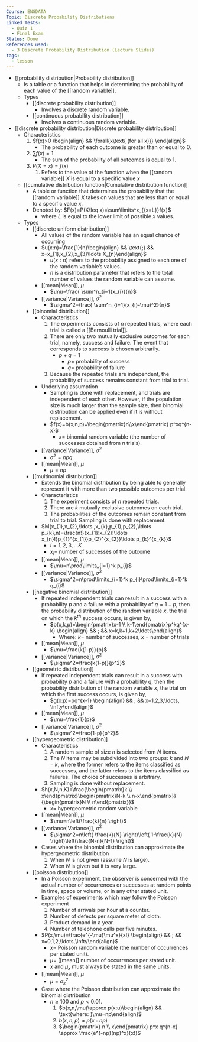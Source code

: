 ```yaml
---
Course: ENGDATA
Topic: Discrete Probability Distributions
Linked_Tests:
  - Quiz 1
  - Final Exam
Status: Done
References used:
  - 3 Discrete Probability Distribution (Lecture Slides)
tags:
  - lesson
---
```


- [[probability distribution|Probability distribution]]
	- Is a table or a function that helps in determining the probability of each value of the [[random variable]].
	- Types
		- [[discrete probability distribution]]
			- Involves a discrete random variable.
		- [[continuous probability distribution]]
			- Involves a continuous random variable.
- [[discrete probability distribution|Discrete probability distribution]]
	- Characteristics
		1. $f(x)>0 \begin{align} && \forall{x\text{ (for all x)}} \end{align}$
			- The probability of each outcome is greater than or equal to 0.
		2. $\sum f(x)=1$
			- The sum of the probability of all outcomes is equal to 1.
		3. $P(X=x)=f(x)$
			1. Refers to the value of the function when the [[random variable]] $X$ is equal to a specific value $x$
	- [[cumulative distribution function|Cumulative distribution function]]
		- A table or function that determines the probability that the [[random variable]] $X$ takes on values that are less than or equal to a specific value $x$.
		- Denoted by: $F(x)=P(X\leq x)=\sum\limits^x_{{x=L}}f(x)$
			- where $L$ is equal to the lower limit of possible $x$ values.
	- Types
		- [[discrete uniform distribution]]
			- All values of the random variable has an equal chance of occurring
			- $u(x:n)=\frac{1}{n}\begin{align} && \text{;} && x=x_{1},x_{2},x_{3}\ldots X_{n}\end{align}$
				- $u(x:n)$ refers to the probability assigned to each one of the random variable’s values.
				- $n$ is a distribution parameter that refers to the total number of values the random variable can assume.
			- [[mean|Mean]], $\mu$
				- $\mu=\frac{ \sum^n_{i=1}x_{i}}{n}$
			- [[variance|Variance]], $\sigma^2$
				- $\sigma^2=\frac{ \sum^n_{i=1}(x_{i}-\mu)^2}{n}$
		- [[binomial distribution]]
			- Characteristics
				1. The experiments consists of $n$ repeated trials, where each trial is called a [[Bernoulli trial]].
				2. There are only two mutually exclusive outcomes for each trial, namely, success and failure. The event that corresponds to success is chosen arbitrarily.
					- $p+q=1$
						- $p=$ probability of success
						- $q=$ probability of failure
				3. Because the repeated trials are independent, the probability of success remains constant from trial to trial.
			- Underlying assumption
				- Sampling is done with replacement, and trials are independent of each other. However, if the population size is much larger than the sample size, then binomial distribution can be applied even if it is without replacement.
				- $f(x)=b(x,n,p)=\begin{pmatrix}n\\x\end{pmatrix} p^xq^{n-x}$
					- $x=$ binomial random variable (the number of successes obtained from $n$ trials).
			- [[variance|Variance]], $\sigma^2$
				- $\sigma^2=npq$
			- [[mean|Mean]], $\mu$
				- $\mu=np$
		- [[multinomial distribution]]
			- Extends the binomial distribution by being able to generally represent it with more than two possible outcomes per trial.
			- Characteristics
				1. The experiment consists of $n$ repeated trials.
				2. There are $k$ mutually exclusive outcomes on each trial.
				3. The probabilities of the outcomes remain constant from trial to trial. Sampling is done with replacement.
			- $M(x_{1},x_{2},\ldots ,x_{k},p_{1},p_{2},\ldots p_{k},n)=\frac{n!}{x_{1}!x_{2}!\ldots x_{n}!}p_{1}^{x_{1}}p_{2}^{x_{2}}\ldots p_{k}^{x_{k}}$
				- $i= 1,2,3,\ldots K$
				- $x_{i}=$ number of successes of the outcome
			- [[mean|Mean]], $\mu$
				- $\mu=n\prod\limits_{i=1}^k p_{i}$
			- [[variance|Variance]], $\sigma^2$
				- $\sigma^2=n\prod\limits_{i=1}^k p_{i}\prod\limits_{i=1}^k q_{i}$
		- [[negative binomial distribution]]
			- If repeated independent trials can result in a success with a probability $p$ and a failure with a probability of $q=1-p$, then the probability distribution of the random variable $x$, the trial on which the $k^{th}$ success occurs, is given by,
				- $b(x,k,p)=\begin{pmatrix}x-1 \\ k-1\end{pmatrix}p^kq^{x-k} \begin{align} && ; && x=k,k+1,k+2\ldots\end{align}$
					- Where: $k=$ number of successes, $x$ = number of trials
			- [[mean|Mean]], $\mu$
				- $\mu=\frac{k(1-p)}{p}$
			- [[variance|Variance]], $\sigma^2$
				- $\sigma^2=\frac{k(1-p)}{p^2}$
		- [[geometric distribution]]
			- If repeated independent trials can result in a success with probability $p$ and a failure with a probability $q$, then the probability distribution of the random variable $x$, the trial on which the first success occurs, is given by,
				- $g(x:p)=pq^{x-1} \begin{align} && ; && x=1,2,3,\ldots, \infty\end{align}$
			- [[mean|Mean]], $\mu$
				- $\mu=\frac{1}{p}$
			- [[variance|Variance]], $\sigma^2$
				- $\sigma^2=\frac{1-p}{p^2}$
		- [[hypergeometric distribution]]
			- Characteristics
				1. A random sample of size $n$ is selected from $N$ items.
				2. The $N$ items may be subdivided into two groups: $k$ and $N-k$, where the former refers to the items classified as successes, and the latter refers to the items classified as failures. The choice of successes is arbitrary.
				3. Sampling is done without replacement.
			- $h(x,N,n,K)=\frac{\begin{pmatrix}k \\ x\end{pmatrix}\begin{pmatrix}N-k \\ n-x\end{pmatrix}}{\begin{pmatrix}N \\ n\end{pmatrix}}$
				- $x=$ hypergeometric random variable
			- [[mean|Mean]], $\mu$
				- $\mu=n\left(\frac{k}{n} \right)$
			- [[variance|Variance]], $\sigma^2$
				- $\sigma^2=n\left( \frac{k}{N} \right)\left( 1-\frac{k}{N} \right)\left(\frac{N-n}{N-1} \right)$
			- Cases where the binomial distribution can approximate the hypergeometric distribution
				1. When $N$ is not given (assume $N$ is large).
				2. When $N$ is given but it is very large.
		- [[poisson distribution]]
			- In a Poisson experiment, the observer is concerned with the actual number of occurrences or successes at random points in time, space or volume, or in any other stated unit.
			- Examples of experiments which may follow the Poisson experiment
				1. Number of arrivals per hour at a counter.
				2. Number of defects per square meter of cloth.
				3. Product demand in a year.
				4. Number of telephone calls per five minutes.
			- $P(x,\mu)=\frac{e^{-\mu}\mu^x}{x!} \begin{align} && ; && x=0,1,2,\ldots,\infty\end{align}$
				- $x=$ Poisson random variable (the number of occurrences per stated unit).
				- $\mu=$ [[mean]] number of occurrences per stated unit.
				- $x$ and $\mu_{x}$ must always be stated in the same units.
			- [[mean|Mean]], $\mu$
				- $\mu=\sigma^2_{x}$
			- Case where the Poisson distribution can approximate the binomial distribution
				- $n\geq 100$ and $p<0.01$.
					1. $b(x,n,\mu)\approx p(x:u)\begin{align} && \text{where: }\mu=np\end{align}$
					2. $b(x,n,p)\approx p(x:np)$
					3. $\begin{pmatrix} n \\ x\end{pmatrix} p^x q^{n-x} \approx \frac{e^{-np}(np)^x}{x!}$